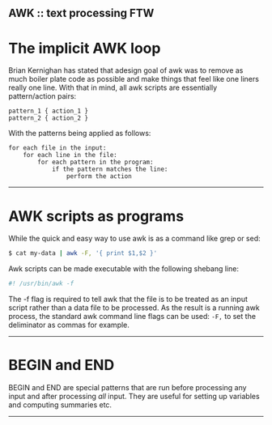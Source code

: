 AWK :: text processing FTW
--------------------------

# The implicit AWK loop
Brian Kernighan has stated that adesign goal of awk was to remove as much boiler
plate code as possible and make things that feel like one liners really one
line. With that in mind, all awk scripts are essentially pattern/action pairs:

    pattern_1 { action_1 }
    pattern_2 { action_2 }

With the patterns being applied as follows:

    for each file in the input:
        for each line in the file:
            for each pattern in the program:
                if the pattern matches the line:
                    perform the action

-------------------------------------------------------------------------------

# AWK scripts as programs
While the quick and easy way to use awk is as a command like grep or sed:

```bash
$ cat my-data | awk -F, '{ print $1,$2 }'
```

Awk scripts can be made executable with the following shebang line:

```bash
#! /usr/bin/awk -f
```

The -f flag is required to tell awk that the file is to be treated as an input
script rather than a data file to be processed. As the result is a running awk
process, the standard awk command line flags can be used: `-F,` to set the
deliminator as commas for example.

-------------------------------------------------------------------------------

# BEGIN and END
BEGIN and END are special patterns that are run before processing any input and
after processing _all_ input. They are useful for setting up variables and
computing summaries etc.

-------------------------------------------------------------------------------
